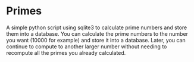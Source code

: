 Primes
======

A simple python script using sqlite3 to calculate prime numbers and store them into a database.
You can calculate the prime numbers to the number you want (10000 for example) and store it into a database.
Later, you can continue to compute to another larger number without needing to recompute all the primes you already calculated.